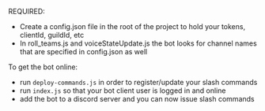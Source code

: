 REQUIRED:
- Create a config.json file in the root of the project to hold your tokens, clientId, guildId, etc
- In roll_teams.js and voiceStateUpdate.js the bot looks for channel names that are specified in config.json as well


To get the bot online:
- run `deploy-commands.js` in order to register/update your slash commands
- run `index.js` so that your bot client user is logged in and online
- add the bot to a discord server and you can now issue slash commands
